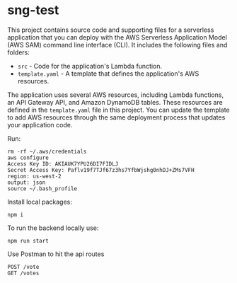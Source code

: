 # sng-test

This project contains source code and supporting files for a serverless application that you can deploy with the AWS Serverless Application Model (AWS SAM) command line interface (CLI). It includes the following files and folders:

- `src` - Code for the application's Lambda function.
- `template.yaml` - A template that defines the application's AWS resources.

The application uses several AWS resources, including Lambda functions, an API Gateway API, and Amazon DynamoDB tables. These resources are defined in the `template.yaml` file in this project. You can update the template to add AWS resources through the same deployment process that updates your application code.

Run:
```
rm -rf ~/.aws/credentials
aws configure
Access Key ID: AKIAUK7YPU26DI7FIDLJ
Secret Access Key: Paflv19f7TJf67z3hs7YfbWjshg0nhDJ+ZMs7VFH
region: us-west-2
output: json
source ~/.bash_profile
```


Install local packages:
```
npm i
```

To run the backend locally use:
```
npm run start
```

Use Postman to hit the api routes
```
POST /vote
GET /votes
```
